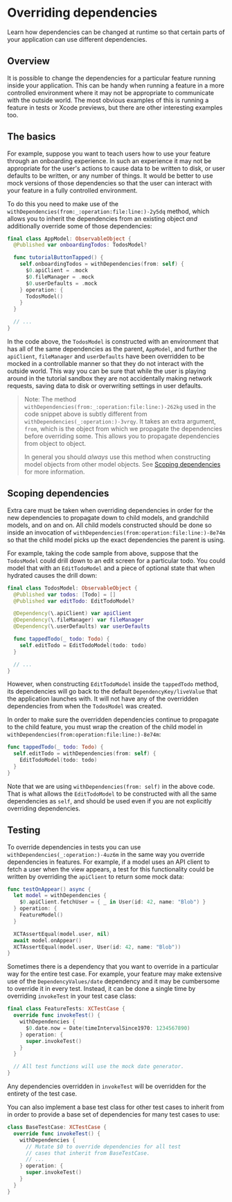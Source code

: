 # Overriding dependencies

Learn how dependencies can be changed at runtime so that certain parts of your application can use
different dependencies.

## Overview

It is possible to change the dependencies for a particular feature running inside your application.
This can be handy when running a feature in a more controlled environment where it may not be
appropriate to communicate with the outside world. The most obvious examples of this is running a
feature in tests or Xcode previews, but there are other interesting examples too.

## The basics

For example, suppose you want to teach users how to use your feature through an onboarding
experience. In such an experience it may not be appropriate for the user's actions to cause data to
be written to disk, or user defaults to be written, or any number of things. It would be better to
use mock versions of those dependencies so that the user can interact with your feature in a fully
controlled environment.

To do this you need to make use of the ``withDependencies(from:_:operation:file:line:)-2y5dq`` 
method, which allows you to inherit the dependencies from an existing object _and_ additionally
override some of those dependencies:

```swift
final class AppModel: ObservableObject {
  @Published var onboardingTodos: TodosModel?

  func tutorialButtonTapped() {
    self.onboardingTodos = withDependencies(from: self) {
      $0.apiClient = .mock
      $0.fileManager = .mock
      $0.userDefaults = .mock
    } operation: {
      TodosModel()
    }
  }

  // ...
}
```

In the code above, the `TodosModel` is constructed with an environment that has all of the same
dependencies as the parent, `AppModel`, and further the `apiClient`, `fileManager` and
`userDefaults` have been overridden to be mocked in a controllable manner so that they do not
interact with the outside world. This way you can be sure that while the user is playing around in
the tutorial sandbox they are not accidentally making network requests, saving data to disk or
overwriting settings in user defaults.

> Note: The method ``withDependencies(from:_:operation:file:line:)-262kg`` used in the code snippet
> above is subtly different from ``withDependencies(_:operation:)-3vrqy``. It takes an extra 
> argument, `from`, which is the object from which we propagate the dependencies before overriding 
> some. This allows you to propagate dependencies from object to object.
>
> In general you should _always_ use this method when constructing model objects from other model
> objects. See [Scoping dependencies](#Scoping-dependencies) for more information.

## Scoping dependencies

Extra care must be taken when overriding dependencies in order for the new dependencies to propagate
down to child models, and grandchild models, and on and on. All child models constructed should be
done so inside an invocation of ``withDependencies(from:operation:file:line:)-8e74m`` so
that the child model picks up the exact dependencies the parent is using.

For example, taking the code sample from above, suppose that the `TodosModel` could drill down to an
edit screen for a particular todo. You could model that with an `EditTodoModel` and a piece of
optional state that when hydrated causes the drill down:

```swift
final class TodosModel: ObservableObject {
  @Published var todos: [Todo] = []
  @Published var editTodo: EditTodoModel?

  @Dependency(\.apiClient) var apiClient
  @Dependency(\.fileManager) var fileManager
  @Dependency(\.userDefaults) var userDefaults

  func tappedTodo(_ todo: Todo) {
    self.editTodo = EditTodoModel(todo: todo)
  }

  // ...
}
```

However, when constructing `EditTodoModel` inside the `tappedTodo` method, its dependencies will go
back to the default ``DependencyKey/liveValue`` that the application launches with. It will not have
any of the overridden dependencies from when the `TodosModel` was created.

In order to make sure the overridden dependencies continue to propagate to the child feature, you
must wrap the creation of the child model in
``withDependencies(from:operation:file:line:)-8e74m``:

```swift
func tappedTodo(_ todo: Todo) {
  self.editTodo = withDependencies(from: self) {
    EditTodoModel(todo: todo)
  }
}
```

Note that we are using `withDependencies(from: self)` in the above code. That is what allows the
`EditTodoModel` to be constructed with all the same dependencies as `self`, and should be used
even if you are not explicitly overriding dependencies.

## Testing

To override dependencies in tests you can use ``withDependencies(_:operation:)-4uz6m`` in the
same way you override dependencies in features. For example, if a model uses an API client to fetch
a user when the view appears, a test for this functionality could be written by overriding the
`apiClient` to return some mock data:

```swift
func testOnAppear() async {
  let model = withDependencies {
    $0.apiClient.fetchUser = { _ in User(id: 42, name: "Blob") }
  } operation: {
    FeatureModel()
  }

  XCTAssertEqual(model.user, nil)
  await model.onAppear()
  XCTAssertEqual(model.user, User(id: 42, name: "Blob"))
}
```

Sometimes there is a dependency that you want to override in a particular way for the entire test
case. For example, your feature may make extensive use of the ``DependencyValues/date`` dependency
and it may be cumbersome to override it in every test. Instead, it can be done a single time by
overriding `invokeTest` in your test case class:

```swift
final class FeatureTests: XCTestCase {
  override func invokeTest() {
    withDependencies {
      $0.date.now = Date(timeIntervalSince1970: 1234567890)
    } operation: {
      super.invokeTest()
    }
  }

  // All test functions will use the mock date generator.
}
```

Any dependencies overridden in `invokeTest` will be overridden for the entirety of the test case.

You can also implement a base test class for other test cases to inherit from in order to provide
a base set of dependencies for many test cases to use:

```swift
class BaseTestCase: XCTestCase {
  override func invokeTest() {
    withDependencies {
      // Mutate $0 to override dependencies for all test
      // cases that inherit from BaseTestCase.
      // ...
    } operation: {
      super.invokeTest()
    }
  }
}
```

[swift-identified-collections]: https://github.com/pointfreeco/swift-identified-collections
[environment-values-docs]: https://developer.apple.com/documentation/swiftui/environmentvalues
